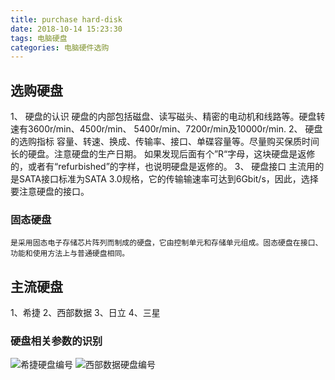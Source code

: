 ```yaml
---
title: purchase hard-disk
date: 2018-10-14 15:23:30
tags: 电脑硬盘
categories: 电脑硬件选购
---
```

## 选购硬盘
1、 硬盘的认识
    硬盘的内部包括磁盘、读写磁头、精密的电动机和线路等。硬盘转速有3600r/min、4500r/min、
5400r/min、7200r/min及10000r/min.
2、 硬盘的选购指标
    容量、转速、换成、传输率、接口、单碟容量等。尽量购买保质时间长的硬盘。注意硬盘的生产日期。
如果发现后面有个”R“字母，这块硬盘是返修的，或者有“refurbished”的字样，也说明硬盘是返修的。
3、 硬盘接口
主流用的是SATA接口标准为SATA 3.0规格，它的传输输速率可达到6Gbit/s，因此，选择要注意硬盘的接口。
### 固态硬盘
    是采用固态电子存储芯片阵列而制成的硬盘，它由控制单元和存储单元组成。固态硬盘在接口、功能和使用方法上与普通硬盘相同。

## 主流硬盘
1、希捷
2、西部数据
3、日立
4、三星   
### 硬盘相关参数的识别
![希捷硬盘编号](https://i.imgur.com/kf6fHc4.jpg)
![西部数据硬盘编号](https://i.imgur.com/jlWwR5o.jpg)